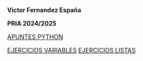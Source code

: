 **Victor Fernandez España**

**PRIA 2024/2025**



[APUNTES PYTHON](01-Apuntes/)

[EJERCICIOS VARIABLES](02-Variables/)
[EJERCICIOS LISTAS](03-Arrays/)